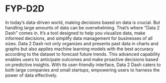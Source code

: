 # FYP-D2D


In today’s data-driven world, making decisions based on data is crucial. But
handling large amounts of data can be overwhelming. That’s where "Data 2 Dash"
comes in. It’s a tool designed to help you visualize data, make informed decisions,
and simplify data management for businesses of all sizes. Data 2 Dash not only
organizes and presents past data in charts and graphs but also applies machine
learning models with the best accuracy according to the dataset to forecast future
trends. This advanced capability enables users to anticipate outcomes and make
proactive decisions based on predictive insights. With its user-friendly interface,
Data 2 Dash caters to both large companies and small startups, empowering users
to harness the power of data effectively.
